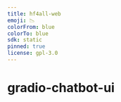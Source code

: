 ```yaml
---
title: hf4all-web
emoji: 📉
colorFrom: blue
colorTo: blue
sdk: static
pinned: true
license: gpl-3.0
---
```


# gradio-chatbot-ui